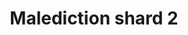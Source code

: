 ---
layout: item
title: Malediction shard 2
item-id: 11932
datatable: true
id: 11932
name: "Malediction shard 2"
members: true
lowalch: 12400
highalch: 18600
examine: "A broken shield piece."
monsters:
  - id: 6618
    name: "Crazy archaeologist"
    members: true
    combat_level: 204
    wiki_url: "https://oldschool.runescape.wiki/w/Crazy_archaeologist"
    drops:
      - quantity: "1"
        rarity: 0.00390625
        drop_requirements: null
---